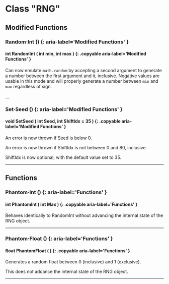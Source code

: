 # Class "RNG"

## Modified Functions

### Random·Int () {: aria-label='Modified Functions' }
#### int RandomInt ( int min, int max ) {: .copyable aria-label='Modified Functions' }
Can now emulate `math.random` by accepting a second argument to generate a number between the first argument and it, inclusive. Negative values are usable in this mode and will properly generate a number between `min` and `max` regardless of sign.

__

### Set·Seed () {: aria-label='Modified Functions' }
#### void SetSeed ( int Seed, int ShiftIdx = 35 ) {: .copyable aria-label='Modified Functions' }
An error is now thrown if Seed is below 0.

An error is now thrown if ShiftIdx is not between 0 and 80, inclusive.

ShiftIdx is now optional, with the default value set to 35.

___
## Functions 

### Phantom·Int () {: aria-label='Functions' }
#### int PhantomInt ( int Max ) {: .copyable aria-label='Functions' }
Behaves identically to RandomInt without advancing the internal state of the RNG object.

___

### Phantom·Float () {: aria-label='Functions' }
#### float PhantomFloat ( ) {: .copyable aria-label='Functions' }
Generates a random float between 0 (inclusive) and 1 (exclusive).

This does not adcance the internal state of the RNG object.

___
